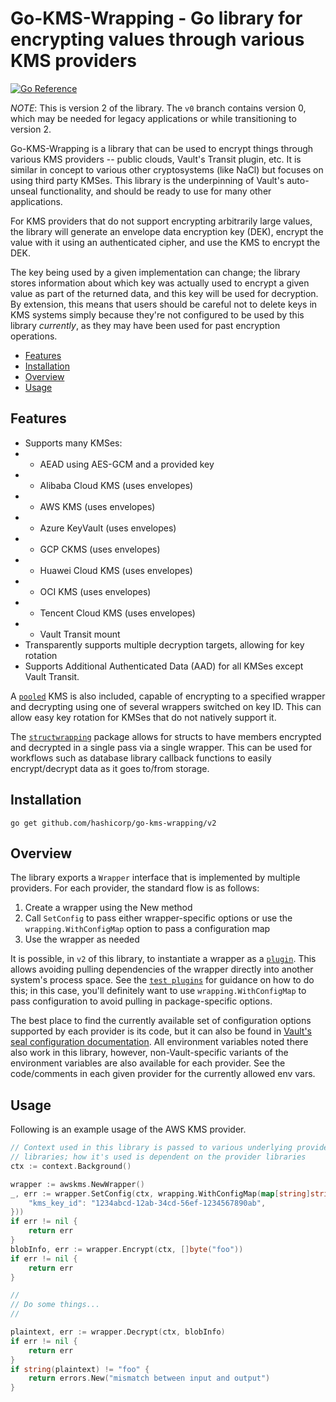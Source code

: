 # Go-KMS-Wrapping - Go library for encrypting values through various KMS providers

[![Go Reference](https://godoc.org/github.com/hashicorp/go-kms-wrapping/v2?status.svg)](https://godoc.org/github.com/hashicorp/go-kms-wrapping/v2)

*NOTE*: This is version 2 of the library. The `v0` branch contains version 0,
which may be needed for legacy applications or while transitioning to version 2.

Go-KMS-Wrapping is a library that can be used to encrypt things through various
KMS providers -- public clouds, Vault's Transit plugin, etc. It is similar in
concept to various other cryptosystems (like NaCl) but focuses on using third
party KMSes. This library is the underpinning of Vault's auto-unseal
functionality, and should be ready to use for many other applications.

For KMS providers that do not support encrypting arbitrarily large values, the
library will generate an envelope data encryption key (DEK), encrypt the value
with it using an authenticated cipher, and use the KMS to encrypt the DEK.

The key being used by a given implementation can change; the library stores
information about which key was actually used to encrypt a given value as part
of the returned data, and this key will be used for decryption. By extension,
this means that users should be careful not to delete keys in KMS systems
simply because they're not configured to be used by this library _currently_,
as they may have been used for past encryption operations.

<!-- START doctoc generated TOC please keep comment here to allow auto update -->
<!-- DON'T EDIT THIS SECTION, INSTEAD RE-RUN doctoc TO UPDATE -->


- [Features](#features)
- [Installation](#installation)
- [Overview](#overview)
- [Usage](#usage)

<!-- END doctoc generated TOC please keep comment here to allow auto update -->

## Features

  * Supports many KMSes:
  * * AEAD using AES-GCM and a provided key
  * * Alibaba Cloud KMS (uses envelopes)
  * * AWS KMS (uses envelopes)
  * * Azure KeyVault (uses envelopes)
  * * GCP CKMS (uses envelopes)
  * * Huawei Cloud KMS (uses envelopes)
  * * OCI KMS (uses envelopes)
  * * Tencent Cloud KMS (uses envelopes)
  * * Vault Transit mount
  * Transparently supports multiple decryption targets, allowing for key rotation
  * Supports Additional Authenticated Data (AAD) for all KMSes except Vault Transit.

A
[`pooled`](https://github.com/hashicorp/go-kms-wrapping/tree/main/multi)
KMS is also included, capable of encrypting to a specified wrapper and
decrypting using one of several wrappers switched on key ID. This can allow
easy key rotation for KMSes that do not natively support it.

The
[`structwrapping`](https://github.com/hashicorp/go-kms-wrapping/tree/main/structwrapping)
package allows for structs to have members encrypted and decrypted in a single
pass via a single wrapper. This can be used for workflows such as database
library callback functions to easily encrypt/decrypt data as it goes to/from
storage.

## Installation

`go get github.com/hashicorp/go-kms-wrapping/v2`

## Overview

The library exports a `Wrapper` interface that is implemented by multiple
providers. For each provider, the standard flow is as follows:

1. Create a wrapper using the New method
1. Call `SetConfig` to pass either wrapper-specific options or use the
`wrapping.WithConfigMap` option to pass a configuration map
1. Use the wrapper as needed

It is possible, in `v2` of this library, to instantiate a wrapper as a
[`plugin`](https://github.com/hashicorp/go-kms-wrapping/tree/main/plugin). This
allows avoiding pulling dependencies of the wrapper directly into another
system's process space. See the [`test
plugins`](https://github.com/hashicorp/go-kms-wrapping/tree/main/plugin/testplugins)
for guidance on how to do this; in this case, you'll definitely want to use
`wrapping.WithConfigMap` to pass configuration to avoid pulling in
package-specific options.

The best place to find the currently available set of configuration options
supported by each provider is its code, but it can also be found in [Vault's
seal configuration
documentation](https://www.vaultproject.io/docs/configuration/seal/index.html).
All environment variables noted there also work in this library, however,
non-Vault-specific variants of the environment variables are also available for
each provider. See the code/comments in each given provider for the currently
allowed env vars.

## Usage

Following is an example usage of the AWS KMS provider. 

```go
// Context used in this library is passed to various underlying provider
// libraries; how it's used is dependent on the provider libraries
ctx := context.Background()

wrapper := awskms.NewWrapper()
_, err := wrapper.SetConfig(ctx, wrapping.WithConfigMap(map[string]string{
    "kms_key_id": "1234abcd-12ab-34cd-56ef-1234567890ab",
}))
if err != nil {
    return err
}
blobInfo, err := wrapper.Encrypt(ctx, []byte("foo"))
if err != nil {
    return err
}

//
// Do some things...
//

plaintext, err := wrapper.Decrypt(ctx, blobInfo)
if err != nil {
    return err
}
if string(plaintext) != "foo" {
    return errors.New("mismatch between input and output")
}
```
